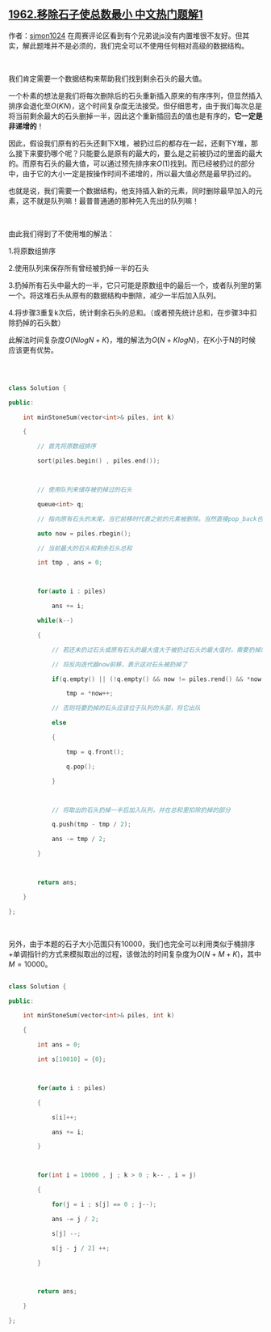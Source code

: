 ## [1962.移除石子使总数最小 中文热门题解1](https://leetcode.cn/problems/remove-stones-to-minimize-the-total/solutions/100000/mei-you-dui-jiu-zuo-bu-liao-onlognkde-li-qb9k)

作者：[simon1024](https://leetcode.cn/u/simon1024)
在周赛评论区看到有个兄弟说js没有内置堆很不友好。但其实，解此题堆并不是必须的，我们完全可以不使用任何相对高级的数据结构。

&nbsp;

我们肯定需要一个数据结构来帮助我们找到剩余石头的最大值。

一个朴素的想法是我们将每次删除后的石头重新插入原来的有序序列，但显然插入排序会退化至$O(KN)$，这个时间复杂度无法接受。但仔细思考，由于我们每次总是将当前剩余最大的石头删掉一半，因此这个重新插回去的值也是有序的，**它一定是非递增的**！

因此，假设我们原有的石头还剩下X堆，被扔过后的都存在一起，还剩下Y堆，那么接下来要扔哪个呢？只能要么是原有的最大的，要么是之前被扔过的里面的最大的。而原有石头的最大值，可以通过预先排序来$O(1)$找到。而已经被扔过的部分中，由于它的大小一定是按操作时间不递增的，所以最大值必然是最早扔过的。

也就是说，我们需要一个数据结构，他支持插入新的元素，同时删除最早加入的元素，这不就是队列嘛！最普普通通的那种先入先出的队列嘛！

&nbsp;

由此我们得到了不使用堆的解法：
1.将原数组排序
2.使用队列来保存所有曾经被扔掉一半的石头
3.扔掉所有石头中最大的一半，它只可能是原数组中的最后一个，或者队列里的第一个。将这堆石头从原有的数据结构中删除，减少一半后加入队列。
4.将步骤3重复k次后，统计剩余石头的总和。（或者预先统计总和，在步骤3中扣除扔掉的石头数）

此解法时间复杂度$O(NlogN+K)$，堆的解法为$O(N+KlogN)$，在K小于N的时候应该更有优势。

&nbsp;

```C++
class Solution {
public:
    int minStoneSum(vector<int>& piles, int k) 
    {
        // 首先将原数组排序
        sort(piles.begin() , piles.end());

        // 使用队列来储存被扔掉过的石头
        queue<int> q;
        // 指向原有石头的末尾，当它前移时代表之前的元素被删除。当然直接pop_back也是可以的。
        auto now = piles.rbegin();
        // 当前最大的石头和剩余石头总和
        int tmp , ans = 0;

        for(auto i : piles)
            ans += i;
        while(k--)
        {
            // 若还未扔过石头或原有石头的最大值大于被扔过石头的最大值时，需要扔掉原有石头里最大的，也就是now指向的那堆
            // 将反向迭代器now前移，表示这对石头被扔掉了
            if(q.empty() || (!q.empty() && now != piles.rend() && *now > q.front()))
                tmp = *now++;
            // 否则将要扔掉的石头应该位于队列的头部，将它出队
            else
            {
                tmp = q.front();
                q.pop();
            }

            // 将取出的石头扔掉一半后加入队列，并在总和里扣除扔掉的部分
            q.push(tmp - tmp / 2);
            ans -= tmp / 2;
        }

        return ans;
    }
};
```

&nbsp;

另外，由于本题的石子大小范围只有10000，我们也完全可以利用类似于桶排序+单调指针的方式来模拟取出的过程，该做法的时间复杂度为$O(N+M+K)$，其中$M=10000$。

```C++
class Solution {
public:
    int minStoneSum(vector<int>& piles, int k) 
    {
        int ans = 0;
        int s[10010] = {0};

        for(auto i : piles)
        {
            s[i]++;
            ans += i;
        }

        for(int i = 10000 , j ; k > 0 ; k-- , i = j)
        {
            for(j = i ; s[j] == 0 ; j--);
            ans -= j / 2;
            s[j] --;
            s[j - j / 2] ++;
        }

        return ans;
    }
};
```


